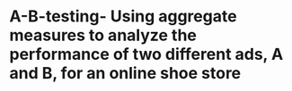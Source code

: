 # A-B-testing- Using aggregate measures to analyze the performance of two different ads, A and B, for an online shoe store
